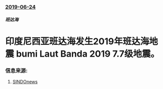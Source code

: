 ### [2019-06-24](/news/2019/06/24/index.md)

##### 班达海
# 印度尼西亚班达海发生2019年班达海地震 bumi Laut Banda 2019 7.7级地震。 




### 信息来源:

1. [SINDOnews](https://international.sindonews.com/read/1414177/40/gempa-magnitudo-77-guncang-laut-banda-warga-australia-berhamburan-1561352118)
